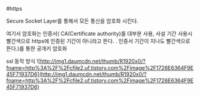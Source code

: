 #https

Secure Socket Layer를 통해서 모든 통신을 암호화 시킨다.

여기서 암호화는 인증서( CA(Certificate authority)를 대부분 사용, 사설 기간 사용시 빨간색으로 https에 인증된 기간이 아니라고 뜬다.
. 인증서 기간이 지나도 빨간색으로 뜬다.)를 통한 공개키 암호화



ssl 동작 방식
![http://img1.daumcdn.net/thumb/R1920x0/?fname=http%3A%2F%2Fcfile2.uf.tistory.com%2Fimage%2F1726E6364F9E45F71937D6](http://img1.daumcdn.net/thumb/R1920x0/?fname=http%3A%2F%2Fcfile2.uf.tistory.com%2Fimage%2F1726E6364F9E45F71937D6)

